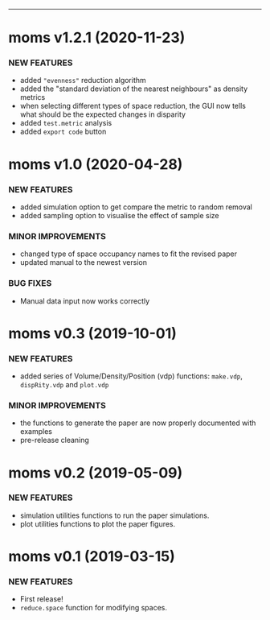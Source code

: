----
<!-- * 2017/10/18 - v1.0 *got you covered*  -->

<!-- 
dispRity 0.2.0 (2016-04-01)
=========================

### NEW FEATURES

  * Blabla

### MINOR IMPROVEMENTS

  * Blabla

### BUG FIXES

  * Blabla

### DEPRECATED AND DEFUNCT

  * Blabla
 -->
 moms v1.2.1 (2020-11-23)
=========================

### NEW FEATURES

  * added `"evenness"` reduction algorithm
  * added the "standard deviation of the nearest neighbours" as density metrics
  * when selecting different types of space reduction, the GUI now tells what should be the expected changes in disparity
  * added `test.metric` analysis
  * added `export code` button

 moms v1.0 (2020-04-28)
=========================

### NEW FEATURES

  * added simulation option to get compare the metric to random removal
  * added sampling option to visualise the effect of sample size

### MINOR IMPROVEMENTS

  * changed type of space occupancy names to fit the revised paper
  * updated manual to the newest version

### BUG FIXES

  * Manual data input now works correctly

 moms v0.3 (2019-10-01)
=========================

### NEW FEATURES

  * added series of Volume/Density/Position (vdp) functions: `make.vdp`, `dispRity.vdp` and `plot.vdp`

### MINOR IMPROVEMENTS

  * the functions to generate the paper are now properly documented with examples
  * pre-release cleaning

moms v0.2 (2019-05-09)
=========================

### NEW FEATURES

  * simulation utilities functions to run the paper simulations.
  * plot utilities functions to plot the paper figures.

moms v0.1 (2019-03-15)
=========================

### NEW FEATURES

  * First release!
  * `reduce.space` function for modifying spaces.
